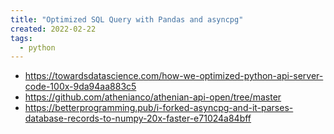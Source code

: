 ```yaml
---
title: "Optimized SQL Query with Pandas and asyncpg"
created: 2022-02-22
tags:
  - python
---
```


- https://towardsdatascience.com/how-we-optimized-python-api-server-code-100x-9da94aa883c5
- https://github.com/athenianco/athenian-api-open/tree/master
- https://betterprogramming.pub/i-forked-asyncpg-and-it-parses-database-records-to-numpy-20x-faster-e71024a84bff
